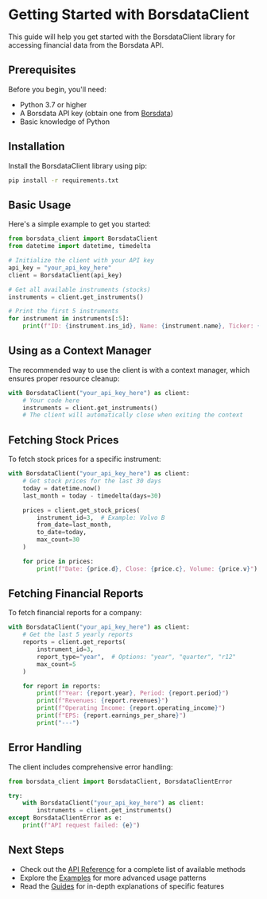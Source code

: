 # Getting Started with BorsdataClient

This guide will help you get started with the BorsdataClient library for accessing financial data from the Borsdata API.

## Prerequisites

Before you begin, you'll need:

- Python 3.7 or higher
- A Borsdata API key (obtain one from [Borsdata](https://borsdata.se/))
- Basic knowledge of Python

## Installation

Install the BorsdataClient library using pip:

```bash
pip install -r requirements.txt
```

## Basic Usage

Here's a simple example to get you started:

```python
from borsdata_client import BorsdataClient
from datetime import datetime, timedelta

# Initialize the client with your API key
api_key = "your_api_key_here"
client = BorsdataClient(api_key)

# Get all available instruments (stocks)
instruments = client.get_instruments()

# Print the first 5 instruments
for instrument in instruments[:5]:
    print(f"ID: {instrument.ins_id}, Name: {instrument.name}, Ticker: {instrument.ticker}")
```

## Using as a Context Manager

The recommended way to use the client is with a context manager, which ensures proper resource cleanup:

```python
with BorsdataClient("your_api_key_here") as client:
    # Your code here
    instruments = client.get_instruments()
    # The client will automatically close when exiting the context
```

## Fetching Stock Prices

To fetch stock prices for a specific instrument:

```python
with BorsdataClient("your_api_key_here") as client:
    # Get stock prices for the last 30 days
    today = datetime.now()
    last_month = today - timedelta(days=30)

    prices = client.get_stock_prices(
        instrument_id=3,  # Example: Volvo B
        from_date=last_month,
        to_date=today,
        max_count=30
    )

    for price in prices:
        print(f"Date: {price.d}, Close: {price.c}, Volume: {price.v}")
```

## Fetching Financial Reports

To fetch financial reports for a company:

```python
with BorsdataClient("your_api_key_here") as client:
    # Get the last 5 yearly reports
    reports = client.get_reports(
        instrument_id=3,
        report_type="year",  # Options: "year", "quarter", "r12"
        max_count=5
    )

    for report in reports:
        print(f"Year: {report.year}, Period: {report.period}")
        print(f"Revenues: {report.revenues}")
        print(f"Operating Income: {report.operating_income}")
        print(f"EPS: {report.earnings_per_share}")
        print("---")
```

## Error Handling

The client includes comprehensive error handling:

```python
from borsdata_client import BorsdataClient, BorsdataClientError

try:
    with BorsdataClient("your_api_key_here") as client:
        instruments = client.get_instruments()
except BorsdataClientError as e:
    print(f"API request failed: {e}")
```

## Next Steps

- Check out the [API Reference](../api/client.md) for a complete list of available methods
- Explore the [Examples](../examples/basic_usage.md) for more advanced usage patterns
- Read the [Guides](./advanced_usage.md) for in-depth explanations of specific features
